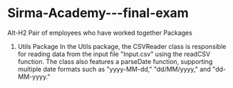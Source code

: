 # Sirma-Academy---final-exam
Alt-H2 Pair of employees who have worked together
Packages
1. Utils Package
In the Utils package, the CSVReader class is responsible for reading data from the input file "Input.csv" using the readCSV function. The class also features a parseDate function, supporting multiple date formats such as "yyyy-MM-dd," "dd/MM/yyyy," and "dd-MM-yyyy."
